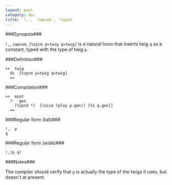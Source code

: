 ```yaml
---
layout: post
category: doc
title: `!,`, `zapcom`, `%zpcm`
---
```


###Synopsis###

`!,`, `zapcom`, `[%zpcm p=twig q=twig]` is a natural hoon that
inserts twig `q` as a constant, typed with the type of twig `p`.

###Definition###

    ++  twig  
      $%  [%zpcm p=twig q=twig]
      ==

###Compilation###
    
    ++  mint
      ?-  gen
        [%zpcm *]  [(nice (play p.gen)) [%1 q.gen]]
      ==

###Regular form (tall)###

    !,  p
    q

###Regular form (wide)###

    !,(p q)

###Notes###

The compiler should verify that `p` is actually the type of the
twigs it uses, but doesn't at present.
